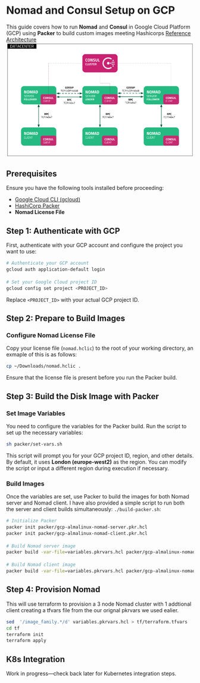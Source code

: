 # Nomad and Consul Setup on GCP

This guide covers how to run **Nomad** and **Consul** in Google Cloud Platform (GCP) using **Packer** to build custom images meeting Hashicorps [Reference Architecture](https://developer.hashicorp.com/nomad/tutorials/enterprise/production-reference-architecture-vm-with-consul)
![reference-diagram](./docs/reference-diagram.png)

## Prerequisites

Ensure you have the following tools installed before proceeding:

- [Google Cloud CLI (gcloud)](https://cloud.google.com/sdk/docs/install)
- [HashiCorp Packer](https://developer.hashicorp.com/packer/tutorials/docker-get-started/get-started-install-cli)
- **Nomad License File**

## Step 1: Authenticate with GCP

First, authenticate with your GCP account and configure the project you want to use:

```bash
# Authenticate your GCP account
gcloud auth application-default login

# Set your Google Cloud project ID
gcloud config set project <PROJECT_ID>
```

Replace `<PROJECT_ID>` with your actual GCP project ID.

## Step 2: Prepare to Build Images

### Configure Nomad License File

Copy your license file (`nomad.hclic`) to the root of your working directory, an exmaple of this is as follows:

```bash
cp ~/Downloads/nomad.hclic .
```

Ensure that the license file is present before you run the Packer build.

## Step 3: Build the Disk Image with Packer

### Set Image Variables

You need to configure the variables for the Packer build. Run the script to set up the necessary variables:

```bash
sh packer/set-vars.sh
```

This script will prompt you for your GCP project ID, region, and other details. By default, it uses **London (europe-west2)** as the region. You can modify the script or input a different region during execution if necessary.

### Build Images

Once the variables are set, use Packer to build the images for both Nomad server and Nomad client. I have also provided a simple script to run both the server and client builds simultaneously: `./build-packer.sh`:

```bash
# Initialize Packer
packer init packer/gcp-almalinux-nomad-server.pkr.hcl
packer init packer/gcp-almalinux-nomad-client.pkr.hcl

# Build Nomad server image
packer build -var-file=variables.pkrvars.hcl packer/gcp-almalinux-nomad-server.pkr.hcl

# Build Nomad client image
packer build -var-file=variables.pkrvars.hcl packer/gcp-almalinux-nomad-client.pkr.hcl
```

## Step 4: Provision Nomad
This will use terraform to provision a 3 node Nomad cluster with 1 addtional client creating a tfvars file from the our orignal pkrvars we used ealier. 
```bash
sed  '/image_family.*/d' variables.pkrvars.hcl > tf/terraform.tfvars
cd tf
terraform init
terraform apply
```

## K8s Integration

Work in progress—check back later for Kubernetes integration steps.